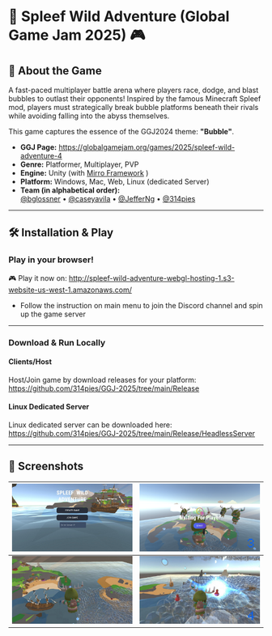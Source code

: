 # 🚀 Spleef Wild Adventure (Global Game Jam 2025) 🎮


## 🌟 About the Game  
A fast-paced multiplayer battle arena where players race, dodge, and blast bubbles to outlast their opponents! Inspired by the famous Minecraft Spleef mod, players must strategically break bubble platforms beneath their rivals while avoiding falling into the abyss themselves.   

This game captures the essence of the GGJ2024 theme: **"Bubble"**.
- **GGJ Page:** https://globalgamejam.org/games/2025/spleef-wild-adventure-4
- **Genre:** Platformer, Multiplayer, PVP
- **Engine:** Unity (with [Mirro Framework](https://github.com/MirrorNetworking/Mirror) )
- **Platform:** Windows, Mac, Web, Linux (dedicated Server)
- **Team (in alphabetical order):**   
  [@bglossner](https://github.com/bglossner) • [@caseyavila](https://github.com/caseyavila) • [@JefferNg](https://github.com/JefferNg) • [@314pies](https://github.com/314pies) 

---

## 🛠 Installation & Play  

### Play in your browser!
🎮 Play it now on:  http://spleef-wild-adventure-webgl-hosting-1.s3-website-us-west-1.amazonaws.com/

  - Follow the instruction on main menu to join the Discord channel and spin up the game server 
---
### Download & Run Locally  
#### Clients/Host
Host/Join game by download releases for your platform:  
https://github.com/314pies/GGJ-2025/tree/main/Release

#### Linux Dedicated Server
Linux dedicated server can be downloaded here:  
https://github.com/314pies/GGJ-2025/tree/main/Release/HeadlessServer

---

## 📸 Screenshots  
| ![Screenshot 1](ReadmeImages/Spleef-wild-adventure_0.jpg) | ![Screenshot ](ReadmeImages/Spleef-wild-adventure_2.png) |   
|:--:|:--:|  
| ![Screenshot 1](ReadmeImages/Spleef-wild-adventure_3.jpg) | ![Screenshot 1](ReadmeImages/Spleef-wild-adventure_6.jpg) | 
